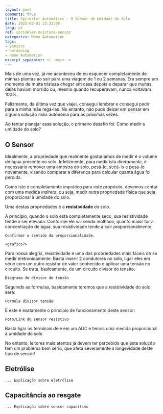```yaml
---
layout: post
comments: true
title: Sprinkler Automático - O Sensor de Umidade do Solo
date: 2022-02-01 22:33:00
lang: pt
ref: sprinkler-moisture-sensor
categories: Home Automation
tags:
- Sensors
- Gardening
- Home Automation 
excerpt_separator: <!--more-->
---
```


Mais de uma vez, já me aconteceu de eu esquecer completamente de minhas plantas
ao sair para uma viagem de 1 ou 2 semanas. Era sempre um momento de muita 
tristeza chegar em casa depois e deparar que muitas delas haviam morrido ou,
mesmo quando recuperavam, nunca voltavam 100%.

Felizmente, da última vez que viajei, consegui lembrar e consegui pedir para a
minha mãe regá-las. No entanto, não pude deixar em pensar em alguma solução
mais autônoma para as próximas vezes.

Ao tentar planejar essa solução, o primeiro desafio foi: Como medir a 
umidade do solo?

<!--more-->

## O Sensor

Idealmente, a propriedade que realmente gostariamos de medir é o volume de água 
presente no solo. Infelizmente, para medir isto *diretamente*, é necessário
remover uma amostra do solo, pesá-lo, secá-lo e pesá-lo novamente, visando 
comparar a diferença para calcular quanta água foi perdida.

Como isto é completamente imprático para este propósito, devemos contar com 
uma medida *indireta*, ou seja, medir outra propriedade física que seja 
proporcional à umidade do solo.

Uma destas propriedades é a **resistividade** do solo.

A princípio, quando o solo está completamente seco, sua resistividade tende 
a ser elevada. Conforme ele vai sendo molhado, quanto maior for a concentração 
de água, sua resistividade tende a cair proporcionalmente.

    Confirmar o sentido da proporcionalidade.

    <grafico?>

Para nossa alegria, resistividade é uma das propriedades mais fáceis de se 
medir eletronicamente. Basta inserir 2 condutores no solo, ligar eles em 
série com um outro resistor de valor conhecido e aplicar uma tensão no 
circuito. Se trata, basicamente, de um circuito divisor de tensão:

    Diagrama do divisor de tensão

Seguindo as formulas, basicamente teremos que a resistividade do solo será:

    Formula divisor tensão

E este é exatamente o princípio de funcionamento deste sensor:

    Foto/Link do sensor resistivo

Basta ligar os terminais dele em um ADC e temos uma medida proporcional à 
umidade do solo.

No entanto, leitores mais atentos já devem ter percebido que esta solução 
tem um problema bem sério, que afeta severamente a longevidade deste 
tipo de sensor!

## Eletrólise

    ... Explicação sobre eletrólise

## Capacitância ao resgate

    ... Explicação sobre sensor capacitivo

